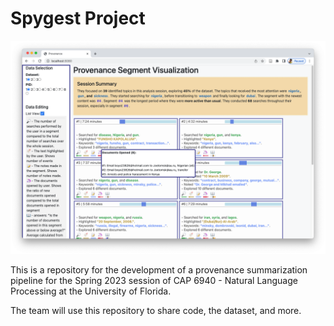 # Spygest Project

![example image of the baseline Spygest research project interface](interface-example.png)

This is a repository for the development of a provenance summarization pipeline for the Spring 2023 session of CAP 6940 - Natural Language Processing at the University of Florida.

The team will use this repository to share code, the dataset, and more.
